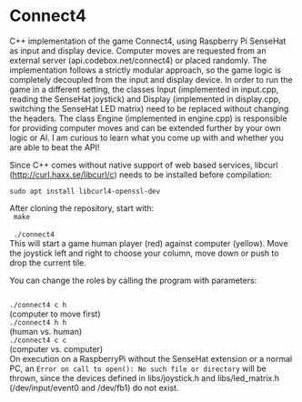 # Connect4
C++ implementation of the game Connect4, using Raspberry Pi SenseHat as input and display device. Computer moves are requested from an external server (api.codebox.net/connect4) or placed randomly.
The implementation follows a strictly modular approach, so the game logic is completely decoupled from the input and display device. In order to run the game in a different setting, the classes Input (implemented in input.cpp, reading the SenseHat joystick) and Display (implemented in display.cpp, switching the SenseHat LED matrix) need to be replaced without changing the headers.
The class Engine (implemented in engine.cpp) is responsible for providing computer moves and can be extended further by your own logic or AI. I am curious to learn what you come up with and whether you are able to beat the API!

Since C++ comes without native support of web based services, libcurl (http://curl.haxx.se/libcurl/c) needs to be installed before compilation:

<code>sudo apt install libcurl4-openssl-dev</code>

After cloning the repository, start with:
<br><code>
make
</code><br><code>
./connect4
</code><br>
This will start a game human player (red) against computer (yellow).
Move the joystick left and right to choose your column, move down or push to drop the current tile.

You can change the roles by calling the program with parameters:

<code>
./connect4 c h
</code> (computer to move first)

<code>
./connect4 h h
</code> (human vs. human)

<code>
./connect4 c c
</code> (computer vs. computer)
<br>
On execution on a RaspberryPi without the SenseHat extension or a normal PC, an
<code>Error on call to open(): No such file or directory</code>
will be thrown, since the devices defined in libs/joystick.h and libs/led_matrix.h (/dev/input/event0 and /dev/fb1) do not exist.
